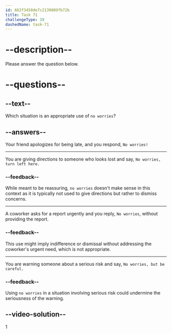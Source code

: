 ```yaml
---
id: 662f3450de7c2139809fb72b
title: Task 71
challengeType: 19
dashedName: task-71
---
```


# --description--

Please answer the question below.

# --questions--

## --text--

Which situation is an appropriate use of `no worries`?

## --answers--

Your friend apologizes for being late, and you respond, `No worries!`

---

You are giving directions to someone who looks lost and say, `No worries, turn left here.`

### --feedback--

While meant to be reassuring, `no worries` doesn't make sense in this context as it is typically not used to give directions but rather to dismiss concerns.

---

A coworker asks for a report urgently and you reply, `No worries`, without providing the report.

### --feedback--

This use might imply indifference or dismissal without addressing the coworker's urgent need, which is not appropriate.

---

You are warning someone about a serious risk and say, `No worries, but be careful.`

### --feedback--

Using `no worries` in a situation involving serious risk could undermine the seriousness of the warning.

## --video-solution--

1
